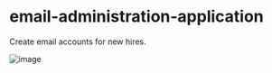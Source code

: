 # email-administration-application
 Create email accounts for new hires.
 
![image](https://user-images.githubusercontent.com/93167711/182210142-416c0139-6253-427d-a203-839470b748bb.png)
